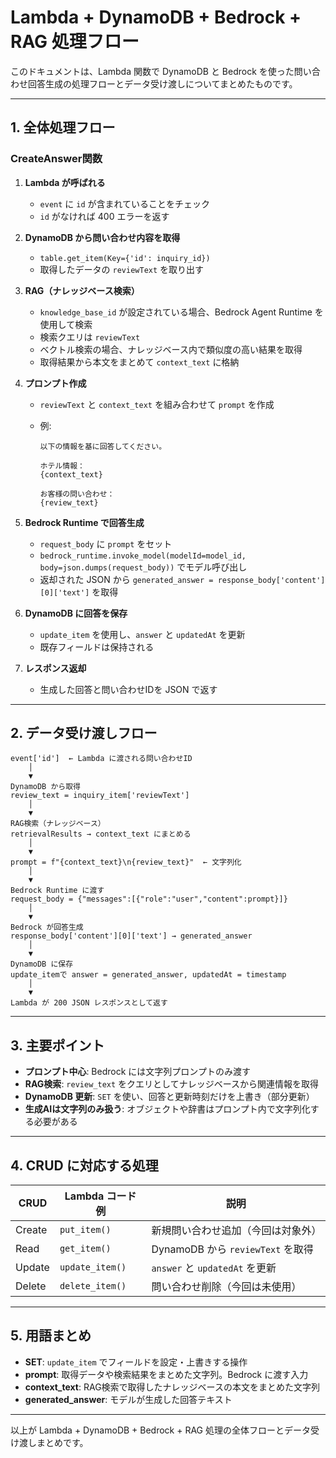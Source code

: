 # Lambda + DynamoDB + Bedrock + RAG 処理フロー

このドキュメントは、Lambda 関数で DynamoDB と Bedrock を使った問い合わせ回答生成の処理フローとデータ受け渡しについてまとめたものです。

---

## 1. 全体処理フロー
### CreateAnswer関数

1. **Lambda が呼ばれる**

   * `event` に `id` が含まれていることをチェック
   * `id` がなければ 400 エラーを返す

2. **DynamoDB から問い合わせ内容を取得**

   * `table.get_item(Key={'id': inquiry_id})`
   * 取得したデータの `reviewText` を取り出す

3. **RAG（ナレッジベース検索）**

   * `knowledge_base_id` が設定されている場合、Bedrock Agent Runtime を使用して検索
   * 検索クエリは `reviewText`
   * ベクトル検索の場合、ナレッジベース内で類似度の高い結果を取得
   * 取得結果から本文をまとめて `context_text` に格納

4. **プロンプト作成**

   * `reviewText` と `context_text` を組み合わせて `prompt` を作成
   * 例:

     ```text
     以下の情報を基に回答してください。

     ホテル情報：
     {context_text}

     お客様の問い合わせ：
     {review_text}
     ```

5. **Bedrock Runtime で回答生成**

   * `request_body` に `prompt` をセット
   * `bedrock_runtime.invoke_model(modelId=model_id, body=json.dumps(request_body))` でモデル呼び出し
   * 返却された JSON から `generated_answer = response_body['content'][0]['text']` を取得

6. **DynamoDB に回答を保存**

   * `update_item` を使用し、`answer` と `updatedAt` を更新
   * 既存フィールドは保持される

7. **レスポンス返却**

   * 生成した回答と問い合わせIDを JSON で返す

---

## 2. データ受け渡しフロー

```text
event['id']  ← Lambda に渡される問い合わせID
    │
    ▼
DynamoDB から取得
review_text = inquiry_item['reviewText']
    │
    ▼
RAG検索（ナレッジベース）
retrievalResults → context_text にまとめる
    │
    ▼
prompt = f"{context_text}\n{review_text}"  ← 文字列化
    │
    ▼
Bedrock Runtime に渡す
request_body = {"messages":[{"role":"user","content":prompt}]} 
    │
    ▼
Bedrock が回答生成
response_body['content'][0]['text'] → generated_answer
    │
    ▼
DynamoDB に保存
update_itemで answer = generated_answer, updatedAt = timestamp
    │
    ▼
Lambda が 200 JSON レスポンスとして返す
```

---

## 3. 主要ポイント

* **プロンプト中心**: Bedrock には文字列プロンプトのみ渡す
* **RAG検索**: `review_text` をクエリとしてナレッジベースから関連情報を取得
* **DynamoDB 更新**: `SET` を使い、回答と更新時刻だけを上書き（部分更新）
* **生成AIは文字列のみ扱う**: オブジェクトや辞書はプロンプト内で文字列化する必要がある

---

## 4. CRUD に対応する処理

| CRUD   | Lambda コード例     | 説明                           |
| ------ | --------------- | ---------------------------- |
| Create | `put_item()`    | 新規問い合わせ追加（今回は対象外）            |
| Read   | `get_item()`    | DynamoDB から `reviewText` を取得 |
| Update | `update_item()` | `answer` と `updatedAt` を更新   |
| Delete | `delete_item()` | 問い合わせ削除（今回は未使用）              |

---

## 5. 用語まとめ

* **SET**: `update_item` でフィールドを設定・上書きする操作
* **prompt**: 取得データや検索結果をまとめた文字列。Bedrock に渡す入力
* **context\_text**: RAG検索で取得したナレッジベースの本文をまとめた文字列
* **generated\_answer**: モデルが生成した回答テキスト

---

以上が Lambda + DynamoDB + Bedrock + RAG 処理の全体フローとデータ受け渡しまとめです。
